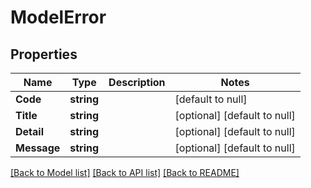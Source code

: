 # ModelError

## Properties
Name | Type | Description | Notes
------------ | ------------- | ------------- | -------------
**Code** | **string** |  | [default to null]
**Title** | **string** |  | [optional] [default to null]
**Detail** | **string** |  | [optional] [default to null]
**Message** | **string** |  | [optional] [default to null]

[[Back to Model list]](../README.md#documentation-for-models) [[Back to API list]](../README.md#documentation-for-api-endpoints) [[Back to README]](../README.md)


